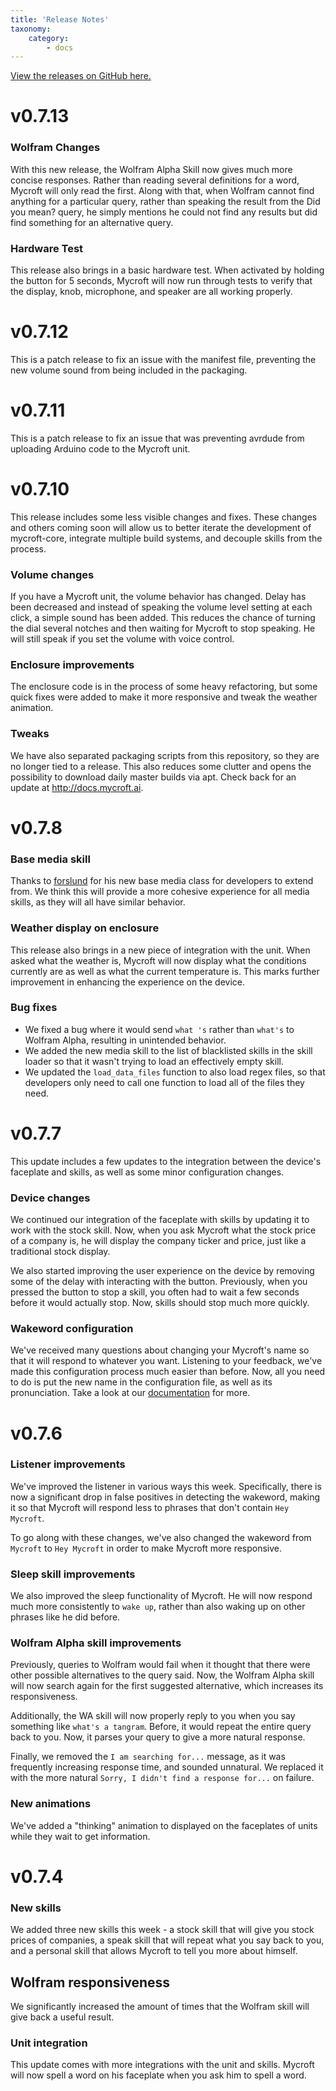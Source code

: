 ```yaml
---
title: 'Release Notes'
taxonomy:
    category:
        - docs
---
```

[github-releases]:https://github.com/MycroftAI/mycroft-core/releases
[View the releases on GitHub here.][github-releases]

# v0.7.13

### Wolfram Changes
With this new release, the Wolfram Alpha Skill now gives much more concise responses. Rather than reading several definitions for a word, Mycroft will only read the first. Along with that, when Wolfram cannot find anything for a particular query, rather than speaking the result from the Did you mean? query, he simply mentions he could not find any results but did find something for an alternative query.

### Hardware Test
This release also brings in a basic hardware test. When activated by holding the button for 5 seconds, Mycroft will now run through tests to verify that the display, knob, microphone, and speaker are all working properly.

# v0.7.12

This is a patch release to fix an issue with the manifest file, preventing the new volume sound from being included in the packaging.

# v0.7.11

This is a patch release to fix an issue that was preventing avrdude from uploading Arduino code to the Mycroft unit.

# v0.7.10

This release includes some less visible changes and fixes. These changes and others coming soon will allow us to better iterate the development of mycroft-core, integrate multiple build systems, and decouple skills from the process.

### Volume changes
If you have a Mycroft unit, the volume behavior has changed. Delay has been decreased and instead of speaking the volume level setting at each click, a simple sound has been added. This reduces the chance of turning the dial several notches and then waiting for Mycroft to stop speaking. He will still speak if you set the volume with voice control.

### Enclosure improvements
The enclosure code is in the process of some heavy refactoring, but some quick fixes were added to make it more responsive and tweak the weather animation.

### Tweaks
We have also separated packaging scripts from this repository, so they are no longer tied to a release. This also reduces some clutter and opens the possibility to download daily master builds via apt. Check back for an update at http://docs.mycroft.ai.

# v0.7.8

### Base media skill
Thanks to [forslund](https://github.com/forslund) for his new base media class for developers to extend from. We think this will provide a more cohesive experience for all media skills, as they will all have similar behavior.

### Weather display on enclosure
This release also brings in a new piece of integration with the unit. When asked what the weather is, Mycroft will now display what the conditions currently are as well as what the current temperature is. This marks further improvement in enhancing the experience on the device.

### Bug fixes

- We fixed a bug where it would send `what 's` rather than `what's` to Wolfram Alpha, resulting in unintended behavior.
- We added the new media skill to the list of blacklisted skills in the skill loader so that it wasn't trying to load an effectively empty skill.
- We updated the `load_data_files` function to also load regex files, so that developers only need to call one function to load all of the files they need.

# v0.7.7
This update includes a few updates to the integration between the device's faceplate and skills, as well as some minor configuration changes.

### Device changes
We continued our integration of the faceplate with skills by updating it to work with the stock skill. Now, when you ask Mycroft what the stock price of a company is, he will display the company ticker and price, just like a traditional stock display.

We also started improving the user experience on the device by removing some of the delay with interacting with the button. Previously, when you pressed the button to stop a skill, you often had to wait a few seconds before it would actually stop. Now, skills should stop much more quickly.

### Wakeword configuration
We've received many questions about changing your Mycroft's name so that it will respond to whatever you want. Listening to your feedback, we've made this configuration process much easier than before. Now, all you need to do is put the new name in the configuration file, as well as its pronunciation. Take a look at our [documentation](https://docs.mycroft.ai/development/troubleshooting.notes#how-do-i-change-what-mycroft-responds-to) for more.

# v0.7.6

### Listener improvements
We've improved the listener in various ways this week. Specifically, there is now a significant drop in false positives in detecting the wakeword, making it so that Mycroft will respond less to phrases that don't contain `Hey Mycroft`.

To go along with these changes, we've also changed the wakeword from `Mycroft` to `Hey Mycroft` in order to make Mycroft more responsive.

### Sleep skill improvements
We also improved the sleep functionality of Mycroft. He will now respond much more consistently to `wake up`, rather than also waking up on other phrases like he did before.

### Wolfram Alpha skill improvements
Previously, queries to Wolfram would fail when it thought that there were other possible alternatives to the query said. Now, the Wolfram Alpha skill will now search again for the first suggested alternative, which increases its responsiveness.

Additionally, the WA skill will now properly reply to you when you say something like `what's a tangram`. Before, it would repeat the entire query back to you. Now, it parses your query to give a more natural response.

Finally, we removed the `I am searching for...` message, as it was frequently increasing response time, and sounded unnatural. We replaced it with the more natural `Sorry, I didn't find a response for...` on failure. 

### New animations
We've added a "thinking" animation to displayed on the faceplates of units while they wait to get information.

# v0.7.4

### New skills
We added three new skills this week - a stock skill that will give you stock prices of companies, a speak skill that will repeat what you say back to you, and a personal skill that allows Mycroft to tell you more about himself.

## Wolfram responsiveness
We significantly increased the amount of times that the Wolfram skill will give back a useful result.

### Unit integration
This update comes with more integrations with the unit and skills. Mycroft will now spell a word on his faceplate when you ask him to spell a word. 



